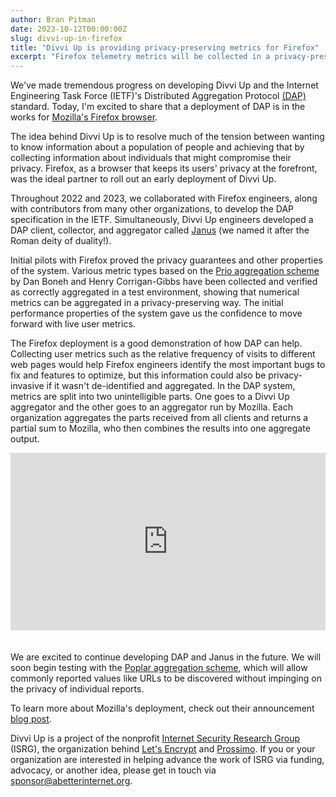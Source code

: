 ```yaml
---
author: Bran Pitman
date: 2023-10-12T00:00:00Z
slug: divvi-up-in-firefox
title: "Divvi Up is providing privacy-preserving metrics for Firefox"
excerpt: "Firefox telemetry metrics will be collected in a privacy-preserving way with Divvi Up."
---
```


We've made tremendous progress on developing Divvi Up and the Internet Engineering Task Force (IETF)'s Distributed Aggregation Protocol [(DAP)](https://www.ietf.org/archive/id/draft-ietf-ppm-dap-02.html) standard. Today, I'm excited to share that a deployment of DAP is in the works for [Mozilla's Firefox browser](https://www.mozilla.org/en-US/firefox/new/).

The idea behind Divvi Up is to resolve much of the tension between wanting to know information about a population of people and achieving that by collecting information about individuals that might compromise their privacy. Firefox, as a browser that keeps its users' privacy at the forefront, was the ideal partner to roll out an early deployment of Divvi Up.

Throughout 2022 and 2023, we collaborated with Firefox engineers, along with contributors from many other organizations, to develop the DAP specification in the IETF. Simultaneously, Divvi Up engineers developed a DAP client, collector, and aggregator called [Janus](https://github.com/divviup/janus) (we named it after the Roman deity of duality!).

Initial pilots with Firefox proved the privacy guarantees and other properties of the system. Various metric types based on the [Prio aggregation scheme](https://www.usenix.org/conference/nsdi17/technical-sessions/presentation/corrigan-gibbs) by Dan Boneh and Henry Corrigan-Gibbs have been collected and verified as correctly aggregated in a test environment, showing that numerical metrics can be aggregated in a privacy-preserving way. The initial performance properties of the system gave us the confidence to move forward with live user metrics.

The Firefox deployment is a good demonstration of how DAP can help. Collecting user metrics such as the relative frequency of visits to different web pages would help Firefox engineers identify the most important bugs to fix and features to optimize, but this information could also be privacy-invasive if it wasn't de-identified and aggregated. In the DAP system, metrics are split into two unintelligible parts. One goes to a Divvi Up aggregator and the other goes to an aggregator run by Mozilla. Each organization aggregates the parts received from all clients and returns a partial sum to Mozilla, who then combines the results into one aggregate output.

<div style="padding:56.25% 0 0 0;position:relative; margin-bottom: 34px;"><iframe src="https://player.vimeo.com/video/873504129?badge=0&amp;autopause=0&amp;quality_selector=1&amp;progress_bar=1&amp;player_id=0&amp;app_id=58479" frameborder="0" allow="autoplay; fullscreen; picture-in-picture" style="position:absolute;top:0;left:0;width:100%;height:100%;" title="Divvi Up How It Works Mozilla1"></iframe></div><script src="https://player.vimeo.com/api/player.js"></script>

We are excited to continue developing DAP and Janus in the future. We will soon begin testing with the [Poplar aggregation scheme](https://eprint.iacr.org/2021/017.pdf), which will allow commonly reported values like URLs to be discovered without impinging on the privacy of individual reports.

To learn more about Mozilla's deployment, check out their announcement [blog post](https://blog.mozilla.org/en/products/firefox/partnership-ohttp-prio/).

Divvi Up is a project of the nonprofit [Internet Security Research Group](https://abetterinternet.org/) (ISRG), the organization behind [Let's Encrypt](https://letsencrypt.org/) and [Prossimo](https://www.memorysafety.org/). If you or your organization are interested in helping advance the work of ISRG via funding, advocacy, or another idea, please get in touch via sponsor@abetterinternet.org.